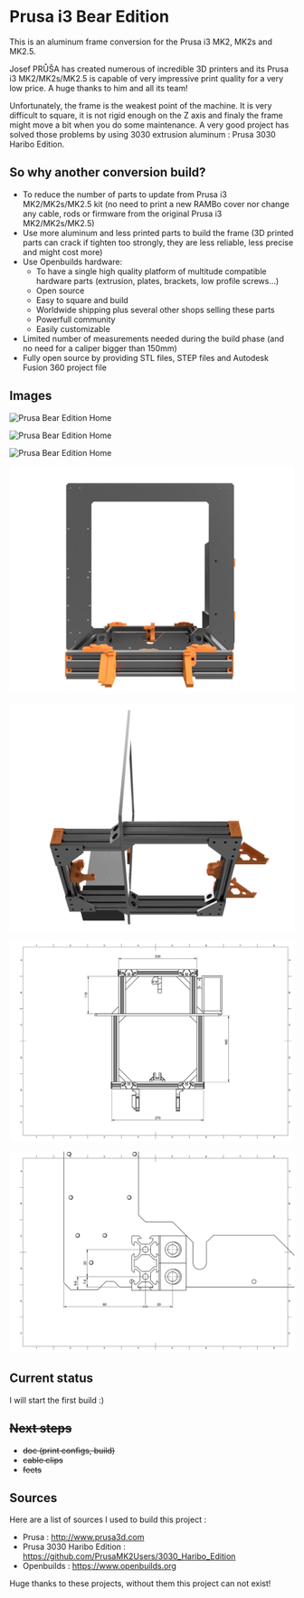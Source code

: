 # Prusa i3 Bear Edition

This is an aluminum frame conversion for the Prusa i3 MK2, MK2s and MK2.5.

Josef PRŮŠA has created numerous of incredible 3D printers and its Prusa i3 MK2/MK2s/MK2.5 is capable of very impressive print quality for a very low price. A huge thanks to him and all its team!

Unfortunately, the frame is the weakest point of the machine. It is very difficult to square, it is not rigid enough on the Z axis and finaly the frame might move a bit when you do some maintenance. A very good project has solved those problems by using 3030 extrusion aluminum : Prusa 3030 Haribo Edition. 

## So why another conversion build?
* To reduce the number of parts to update from Prusa i3 MK2/MK2s/MK2.5 kit (no need to print a new RAMBo cover nor change any cable, rods or firmware from the original Prusa i3 MK2/MK2s/MK2.5)
* Use more aluminum and less printed parts to build the frame (3D printed parts can crack if tighten too strongly, they are less reliable, less precise and might cost more)
* Use Openbuilds hardware:
  * To have a single high quality platform of multitude compatible hardware parts (extrusion, plates, brackets, low profile screws...)
  * Open source
  * Easy to square and build
  * Worldwide shipping plus several other shops selling these parts
  * Powerfull community
  * Easily customizable
* Limited number of measurements needed during the build phase (and no need for a caliper bigger than 150mm)
* Fully open source by providing STL files, STEP files and Autodesk Fusion 360 project file

## Images

![Prusa Bear Edition Home](/img/0.3/home.png)

![Prusa Bear Edition Home](/img/0.3/back.png)

![Prusa Bear Edition Home](/img/0.3/top.png)

![Prusa Bear Edition Home](/img/0.3/front.png)

![Prusa Bear Edition Home](/img/0.3/bottom.png)

![Prusa Bear Edition Home](/doc/doc_files/vslots_length.png)

![Prusa Bear Edition Home](/doc/doc_files/frame_drilling_dimensions.png)

## Current status

I will start the first build :)

## ~~Next steps~~
* ~~doc (print configs, build)~~
* ~~cable clips~~
* ~~feets~~

## Sources

Here are a list of sources I used to build this project :

* Prusa : http://www.prusa3d.com
* Prusa 3030 Haribo Edition : https://github.com/PrusaMK2Users/3030_Haribo_Edition
* Openbuilds : https://www.openbuilds.org

Huge thanks to these projects, without them this project can not exist!